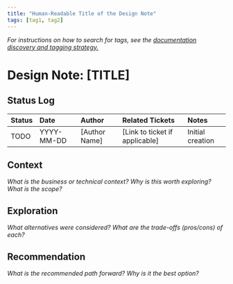 ```yaml
---
title: "Human-Readable Title of the Design Note"
tags: [tag1, tag2]
---
```


_For instructions on how to search for tags, see the [documentation discovery and tagging strategy.](../../docs/design-notes/2025-09-08.DONE.documentation-discovery-and-tagging-strategy.md)_

# Design Note: [TITLE]

## Status Log

| Status | Date       | Author        | Related Tickets                | Notes            |
| :----- | :--------- | :------------ | :----------------------------- | :--------------- |
| TODO   | YYYY-MM-DD | [Author Name] | [Link to ticket if applicable] | Initial creation |

## Context

_What is the business or technical context? Why is this worth exploring? What is the scope?_

## Exploration

_What alternatives were considered? What are the trade-offs (pros/cons) of each?_

## Recommendation

_What is the recommended path forward? Why is it the best option?_
